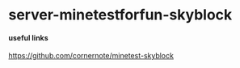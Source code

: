 # server-minetestforfun-skyblock

#### useful links

https://github.com/cornernote/minetest-skyblock

